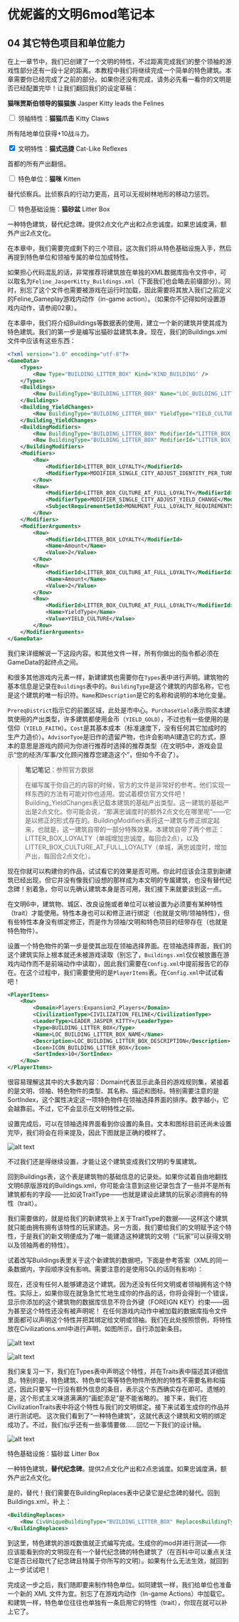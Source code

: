 # 优妮酱的文明6mod笔记本

## 04 其它特色项目和单位能力

在上一章节中，我们已创建了一个文明的特性，不过距离完成我们的整个领袖的游戏性部分还有一段十足的距离。本教程中我们将继续完成一个简单的特色建筑。本章需要你已经完成了之前的部分。如果你还没有完成，请务必先看一看你的文明是否已经配置完毕！让我们翻回我们的设定草稿： 

**猫咪贾斯伯领导的猫猫族** Jasper Kitty leads the Felines

<input type="checkbox" > 领袖特性：**猫猫爪击** Kitty Claws

所有陆地单位获得+10战斗力。

<input type="checkbox" checked> 文明特性：**猫式迅捷** Cat-Like Reflexes

首都的所有产出翻倍。

<input type="checkbox" > 特色单位：**猫咪** Kitten

替代侦察兵。比侦察兵的行动力更高，且可以无视树林地形的移动力惩罚。

<input type="checkbox" > 特色基础设施：**猫砂盆** Litter Box

一种特色建筑，替代纪念碑。提供2点文化产出和2点忠诚度。如果忠诚度满，额外产出2点文化。

在本章中，我们需要完成剩下的三个项目。这次我们将从特色基础设施入手，然后再提到特色单位和领袖专属的单位加成特性。

如果担心代码混乱的话，非常推荐将建筑放在单独的XML数据库指令文件中，可以取名为`Feline_JasperKitty_Buildings.xml`（下面我们也会略去前缀部分）。同时，别忘了这个文件也需要被游戏在运行时加载，因此需要将其放入我们之前定义的Feline_Gameplay游戏内动作（in-game action）。（如果你不记得如何设置游戏内动作，请参阅02章）。

在本章中，我们将介绍Buildings等数据表的使用，建立一个新的建筑并使其成为特色建筑。我们的第一步是编写出猫砂盆建筑本身。现在，我们的Buildings.xml文件中应该有这些东西：

```xml
<?xml version="1.0" encoding="utf-8"?>  
<GameData>  
    <Types>  
        <Row Type="BUILDING_LITTER_BOX" Kind="KIND_BUILDING" />  
    </Types>  
    <Buildings>  
        <Row BuildingType="BUILDING_LITTER_BOX" Name="LOC_BUILDING_LITTER_BOX_NAME" Description="LOC_BUILDING_LITTER_BOX_DESCRIPTION" PrereqDistrict="DISTRICT_CITY_CENTER"  PurchaseYield="YIELD_GOLD" Cost="60" AdvisorType="ADVISOR_CULTURE"/>  
    </Buildings>  
    <Building_YieldChanges>  
        <Row BuildingType="BUILDING_LITTER_BOX" YieldType="YIELD_CULTURE" YieldChange="2"/>  
    </Building_YieldChanges>  
    <BuildingModifiers>  
        <Row BuildingType="BUILDING_LITTER_BOX" ModifierId="LITTER_BOX_LOYALTY"/>  
        <Row BuildingType="BUILDING_LITTER_BOX" ModifierId="LITTER_BOX_CULTURE_AT_FULL_LOYALTY"/>  
    </BuildingModifiers>  
    <Modifiers>  
        <Row>  
            <ModifierId>LITTER_BOX_LOYALTY</ModifierId>  
            <ModifierType>MODIFIER_SINGLE_CITY_ADJUST_IDENTITY_PER_TURN</ModifierType>  
        </Row>  
        <Row>  
            <ModifierId>LITTER_BOX_CULTURE_AT_FULL_LOYALTY</ModifierId>  
            <ModifierType>MODIFIER_SINGLE_CITY_ADJUST_YIELD_CHANGE</ModifierType>  
            <SubjectRequirementSetId>MONUMENT_FULL_LOYALTY_REQUIREMENTS</SubjectRequirementSetId>  
        </Row>  
    </Modifiers>  
    <ModifierArguments>  
        <Row>  
            <ModifierId>LITTER_BOX_LOYALTY</ModifierId>  
            <Name>Amount</Name>  
            <Value>2</Value>  
        </Row>  
        <Row>  
            <ModifierId>LITTER_BOX_CULTURE_AT_FULL_LOYALTY</ModifierId>  
            <Name>Amount</Name>  
            <Value>2</Value>  
        </Row>  
        <Row>  
            <ModifierId>LITTER_BOX_CULTURE_AT_FULL_LOYALTY</ModifierId>  
            <Name>YieldType</Name>  
            <Value>YIELD_CULTURE</Value>  
        </Row>  
    </ModifierArguments>  
</GameData>  
```

我们来详细解说一下这段内容。和其他文件一样，所有你做出的指令都必须在GameData的起终点之间。

和很多其他游戏内元素一样，新建建筑也需要你在`Types`表中进行声明。建筑物的基本信息是记录在`Buildings`表中的。`BuildingType`是这个建筑的内部名称，它也是这个建筑的唯一标识符。`Name`和`Description`是它的名称和说明的本地化变量。

`PrereqDistrict`指示它的前置区域，此处是市中心。`PurchaseYield`表示购买本建筑使用的产出类型，许多建筑都使用金币（`YIELD_GOLD`），不过也有一些使用的是信仰（`YIELD_FAITH`）。`Cost`是其基本成本（标准速度下，没有任何其它加成时的生产力造价）。`AdvisorTyoe`是旧作的遗留产物，也许会影响AI建造它的方式，原本的意思是游戏内顾问为你进行推荐时选择的推荐类型（在文明5中，游戏会显示“您的经济/军事/文化顾问推荐您建造这个”，但如今不会了）。

>**笔记笔记**：参照官方数据
>
>在编写属于你自己的内容的时候，官方的文件是非常好的参考。他们实现一样东西的方法有可能对你也适用。尝试着模仿官方文件吧！
Building_YieldChanges表记载本建筑的基础产出类型。这一建筑的基础产出是2点文化。你可能会说，“那满忠诚度时的额外2点文化在哪里呢“——它是以修正的形式存在的。BuildingModifiers表将这一建筑与修正绑定起来，也就是，这一建筑自带的一部分特殊效果。本建筑自带了两个修正：LITTER_BOX_LOYALTY（单城增加忠诚度，每回合2点），以及LITTER_BOX_CULTURE_AT_FULL_LOYALTY（单城，满忠诚度时，增加产出，每回合2点文化）。

现在你就可以构建你的作品，试试看它的效果是否可用。你此时应该会注意到新建筑已经出现，但它并没有像我们设想的那样成为本文明的专属建筑，也没有替代纪念碑！别着急，你可以先确认建筑本身是否可用，我们接下来就要谈到这一点。

在文明6中，建筑物、城区、改良设施或者单位可以被设置为必须要有某种特性（trait）才能使用。特性本身也可以和修正进行绑定（也就是文明/领袖特性），但有些特性本身没有绑定修正，而是作为领袖/文明和特色项目的纽带存在（也就是特色物件）。

设置一个特色物件的第一步是使其出现在领袖选择界面。在领袖选择界面，我们的这个建筑实际上根本就还未被游戏读取（别忘了，`Buildings.xml`仅仅被放置在游戏内动作而不是前端动作中读取），因此我们需要在`Config.xml`中提前报告它的存在。在这个过程中，我们需要使用的是`PlayerItems`表。在`Config.xml`中试试看吧！

```xml
<PlayerItems>  
    <Row>  
        <Domain>Players:Expansion2_Players</Domain>  
        <CivilizationType>CIVILIZATION_FELINE</CivilizationType>  
        <LeaderType>LEADER_JASPER_KITTY</LeaderType>  
        <Type>BUILDING_LITTER_BOX</Type>  
        <Name>LOC_BUILDING_LITTER_BOX_NAME</Name>  
        <Description>LOC_BUILDING_LITTER_BOX_DESCRIPTION</Description>  
        <Icon>ICON_BUILDING_LITTER_BOX</Icon>  
        <SortIndex>10</SortIndex>  
    </Row>  
</PlayerItems>  
```

很容易理解这其中的大多数内容：Domain代表显示此条目的游戏规则集，紧接着的是文明、领袖、特色物件的类型、其名称、描述和图标。特别需要注意的是SortIndex，这个属性决定这一项特色物件在领袖选择界面的排序。数字越小，它会越靠前。不过，它不会显示在文明特性之前。

设置完成后，可以在领袖选择界面看到你设置的条目。文本和图标目前还尚未设置完毕，我们将会在将来提及，因此下图就是正确的模样了。

![alt text](image.png)

不过我们还是得继续设置，才能让这个建筑变成我们文明的专属建筑。

回到Buildings表，这个表是建筑物的基础信息的记录处。如果你试着自由地翻找文明6原版游戏的Buildings.xml，你可能会注意到这些记录包含了一些并不是所有建筑都有的字段——比如说TraitType——也就是建设此建筑的玩家必须拥有的特性（trait）。

<Row BuildingType="BUILDING_LITTER_BOX" Name="LOC_BUILDING_LITTER_BOX_NAME" Description="LOC_BUILDING_LITTER_BOX_DESCRIPTION" PrereqDistrict="DISTRICT_CITY_CENTER"  PurchaseYield="YIELD_GOLD" Cost="60" AdvisorType="ADVISOR_CULTURE"/>  

我们需要做的，就是给我们的新建筑补上关于TraitType的数据——这样这个建筑就只能由拥有拥有该特性的玩家建造。另一方面，我们要给我们的文明赋予这个特性，于是我们的新文明便成为了唯一能建造这种建筑的文明（“玩家”可以获得文明以及领袖两者的特性）。

试着改写Buildings表里关于这个新建筑的数据吧，下面是参考答案（XML的同一条数据内，字段顺序没有影响。需要注意的是使用SQL的话则有影响）：

<Row BuildingType="BUILDING_LITTER_BOX" Name="LOC_BUILDING_LITTER_BOX_NAME" Description="LOC_BUILDING_LITTER_BOX_DESCRIPTION" PrereqDistrict="DISTRICT_CITY_CENTER" PurchaseYield="YIELD_GOLD" Cost="60" TraitType="TRAIT_CIVILIZATION_BUILDING_LITTER_BOX" AdvisorType="ADVISOR_CULTURE"/>  

现在，还没有任何人能够建造这个建筑。因为还没有任何文明或者领袖拥有这个特性。实际上，如果你现在就急急忙忙地生成你的作品的话，你将会得到一个错误，显示你添加的这个建筑物的数据库信息不符合外键（FOREIGN KEY）约束——因为甚至这个特性还没有被声明呢！
在任何游戏内动作中被加载的数据库指令文件里面都可以声明这个特性并把其绑定给文明或领袖。我们在此处按照惯例，将特性放在Civilizations.xml中进行声明，如图所示，自行添加新条目。

![alt text](image-1.png)

![alt text](image-2.png)
  
我们来复习一下，我们在Types表中声明这个特性，并在Traits表中描述其详细信息。特别的是，特色建筑、特色单位等等特色物件所依附的特性不需要名称和描述，因此只要写一行没有额外信息的条目，表示这个东西确实存在即可。遗憾的是，这个形式主义味道满满的“画蛇添足”是不能省略的。
接下来，我们在CivilizationTraits表中将这个特性与我们的文明绑定。接下来试着生成你的作品并进行测试吧。
 这次我们看到了“一种特色建筑”，这就代表这个建筑和文明的绑定成功了。不过，我们似乎还有一些事情要做……回忆一下我们的设计稿。

 ![alt text](image-3.png)

特色基础设施：猫砂盆 Litter Box

一种特色建筑，**替代纪念碑**。提供2点文化产出和2点忠诚度。如果忠诚度满，额外产出2点文化。
 
是的，替代！我们需要在BuildingReplaces表中记录它是纪念碑的替代。回到Buildings.xml，补上： 

```xml
<BuildingReplaces>  
    <Row CivUniqueBuildingType="BUILDING_LITTER_BOX" ReplacesBuildingType="BUILDING_MONUMENT"/>  
</BuildingReplaces>  
```

到这里，特色建筑的游戏数值就正式编写完成。生成你的mod并进行测试——你应该能看到你的文明现在有一个替代纪念碑的特色建筑了（在百科中可以重点关注它是否已经取代了纪念碑且特属于你所写的文明）。如果有什么无法生效，就回到上一步试试吧！
 
完成这一步之后，我们随即要来制作特色单位。如同建筑一样，我们给单位也准备一个新的 XML 文件为宜。别忘了在游戏内动作（In-game Actions）中加载它。和建筑一样，特色单位往往也单独有一条启用它的特性（trait），你现在就可以补上它了。

